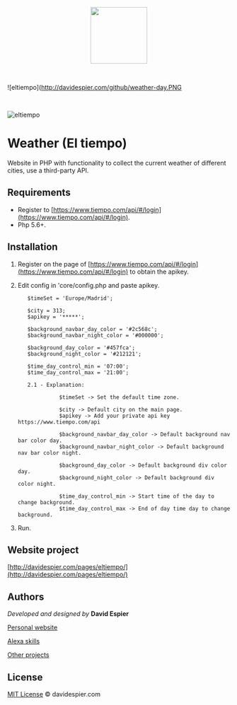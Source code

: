 <p align="center">
          <img src="http://davidespier.com/github/weather-ico.png" width="128" height="128"/>
</p>
          

<br>

![eltiempo](http://davidespier.com/github/weather-day.PNG

<br>

![eltiempo](http://davidespier.com/github/weather-night.PNG)


# Weather (El tiempo)

Website in PHP with functionality to collect the current weather of different cities, use a third-party API.

## Requirements


- Register to [https://www.tiempo.com/api/#/login](https://www.tiempo.com/api/#/login).
- Php 5.6+.


## Installation

1. Register on the page of [https://www.tiempo.com/api/#/login](https://www.tiempo.com/api/#/login) to obtain the apikey.

2. Edit config in 'core/config.php and paste apikey.

          $timeSet = 'Europe/Madrid';

          $city = 313; 
          $apikey = '*****'; 

          $background_navbar_day_color = '#2c568c';
          $background_navbar_night_color = '#000000';

          $background_day_color = '#457fca';
          $background_night_color = '#212121';

          $time_day_control_min = '07:00';
          $time_day_control_max = '21:00';

          2.1 - Explanation:

                    $timeSet -> Set the default time zone.

                    $city -> Default city on the main page.
                    $apikey -> Add your private api key https://www.tiempo.com/api

                    $background_navbar_day_color -> Default background nav bar color day.
                    $background_navbar_night_color -> Default background nav bar color night.

                    $background_day_color -> Default background div color day.
                    $background_night_color -> Default background div color night.

                    $time_day_control_min -> Start time of the day to change background.
                    $time_day_control_max -> End of day time day to change background.
                     

3. Run.

## Website project

[http://davidespier.com/pages/eltiempo/](http://davidespier.com/pages/eltiempo/)


## Authors

 *Developed and designed by*  **David Espier**


[Personal website](https://davidespier.com)

[Alexa skills](https://www.amazon.es/s?k=davidespier&i=alexa-skills)
        
[Other projects](https://github.com/davidespier?tab=repositories)



## License


[MIT License](https://choosealicense.com/licenses/mit/) © davidespier.com
